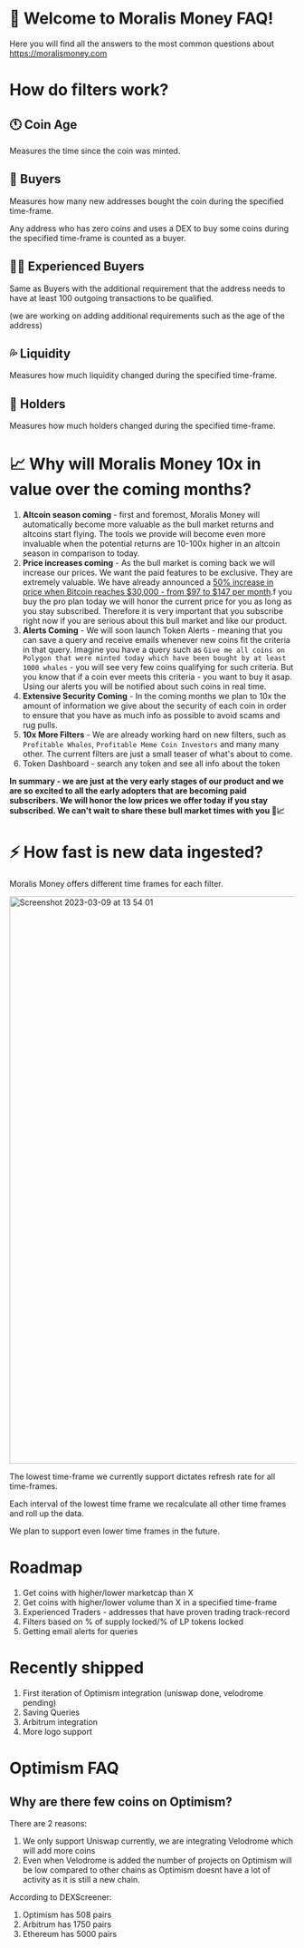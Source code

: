# 👋 Welcome to Moralis Money FAQ!

Here you will find all the answers to the most common questions about https://moralismoney.com

# How do filters work?

## 🕚 Coin Age

Measures the time since the coin was minted.

## 💸 Buyers

Measures how many new addresses bought the coin during the specified time-frame.

Any address who has zero coins and uses a DEX to buy some coins during the specified time-frame is counted as a buyer.

## 💸👴 Experienced Buyers

Same as Buyers with the additional requirement that the address needs to have at least 100 outgoing transactions to be qualified.

(we are working on adding additional requirements such as the age of the address)

## 💦 Liquidity

Measures how much liquidity changed during the specified time-frame.

## 💎 Holders

Measures how much holders changed during the specified time-frame.

# 📈 Why will Moralis Money 10x in value over the coming months?

1. **Altcoin season coming** - first and foremost, Moralis Money will automatically become more valuable as the bull market returns and altcoins start flying. The tools we provide will become even more invaluable when the potential returns are 10-100x higher in an altcoin season in comparison to today. 
2. **Price increases coming** - As the bull market is coming back we will increase our prices. We want the paid features to be exclusive. They are extremely valuable. We have already announced a [50% increase in price when Bitcoin reaches $30,000 - from $97 to $147 per month](https://github.com/MoralisWeb3/moralis-money-faq/blob/main/price-increase-30k-bitcoin.md).f you buy the pro plan today we will honor the current price for you as long as you stay subscribed. Therefore it is very important that you subscribe right now if you are serious about this bull market and like our product.
3. **Alerts Coming** - We will soon launch Token Alerts - meaning that you can save a query and receive emails whenever new coins fit the criteria in that query. Imagine you have a query such as `Give me all coins on Polygon that were minted today which have been bought by at least 1000 whales` - you will see very few coins qualifying for such criteria. But you know that if a coin ever meets this criteria - you want to buy it asap. Using our alerts you will be notified about such coins in real time.
4. **Extensive Security Coming** - In the coming months we plan to 10x the amount of information we give about the security of each coin in order to ensure that you have as much info as possible to avoid scams and rug pulls.
5. **10x More Filters** - We are already working hard on new filters, such as `Profitable Whales`, `Profitable Meme Coin Investors` and many many other. The current filters are just a small teaser of what's about to come.
6. Token Dashboard - search any token and see all info about the token

**In summary - we are just at the very early stages of our product and we are so excited to all the early adopters that are becoming paid subscribers. We will honor the low prices we offer today if you stay subscribed. We can't wait to share these bull market times with you 🤩📈**


# ⚡️ How fast is new data ingested?

Moralis Money offers different time frames for each filter.

<img width="1001" alt="Screenshot 2023-03-09 at 13 54 01" src="https://user-images.githubusercontent.com/11097108/224029126-54385ed1-8ed8-4964-bf4c-9294000f9006.png">

The lowest time-frame we currently support dictates refresh rate for all time-frames.

Each interval of the lowest time frame we recalculate all other time frames and roll up the data.

We plan to support even lower time frames in the future.


# Roadmap

1. Get coins with higher/lower marketcap than X
2. Get coins with higher/lower volume than X in a specified time-frame
3. Experienced Traders - addresses that have proven trading track-record
4. Filters based on % of supply locked/% of LP tokens locked
5. Getting email alerts for queries

# Recently shipped

1. First iteration of Optimism integration (uniswap done, velodrome pending)
2. Saving Queries
3. Arbitrum integration
4. More logo support


# Optimism FAQ

## Why are there few coins on Optimism?

There are 2 reasons:

1) We only support Uniswap currently, we are integrating Velodrome which will add more coins
2) Even when Velodrome is added the number of projects on Optimism will be low compared to other chains as Optimism doesnt have a lot of activity as it is still a new chain.

According to DEXScreener:
1. Optimism has 508 pairs
2. Arbitrum has 1750 pairs
3. Ethereum has 5000 pairs
